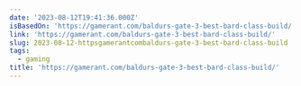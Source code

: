 ```yaml
---
date: '2023-08-12T19:41:36.000Z'
isBasedOn: 'https://gamerant.com/baldurs-gate-3-best-bard-class-build/'
link: 'https://gamerant.com/baldurs-gate-3-best-bard-class-build/'
slug: 2023-08-12-httpsgamerantcombaldurs-gate-3-best-bard-class-build
tags:
  - gaming
title: 'https://gamerant.com/baldurs-gate-3-best-bard-class-build/'
---
```


